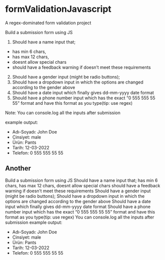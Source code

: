 # formValidationJavascript
A regex-dominated form validation project

Build a submission form using JS

1) Should have a name input that;
  * has min 6 chars,
  * has max 12 chars,
  * doesnt allow special chars
  * should have a feedback warning if doesn’t meet these requirements

2) Should have a gender input (might be radio buttons);
3) Should have a dropdown input in which the options are changed according to the gender above
4) Should have a date input which finally gives dd-mm-yyyy date format 
5) Should have a phone number input which has the exact   “0 555 555 55 55” format and have this format as you type(tip: use regex)

Note: You can console.log all the inputs after submission

example output:
 * Adı-Soyadı: John Doe
 * Cinsiyet: male
 * Ürün: Pants
 * Tarih: 12-03-2022
 * Telefon:  0 555 555 55 55

## Another
Build a submission form using JS
Should have a name input that;
has min 6 chars,
has max 12 chars,
doesnt allow special chars
should have a feedback warning if doesn’t meet these requirements
Should have a gender input (might be radio buttons);
Should have a dropdown input in which the options are changed according to the gender above
Should have a date input which finally gives dd-mm-yyyy date format 
Should have a phone number input which has the exact   “0 555 555 55 55” format and have this format as you type(tip: use regex)
You can console.log all the inputs after submission
example output:
 * Adı-Soyadı: John Doe
 * Cinsiyet: male
 * Ürün: Pants
 * Tarih: 12-03-2022
 * Telefon:  0 555 555 55 55
